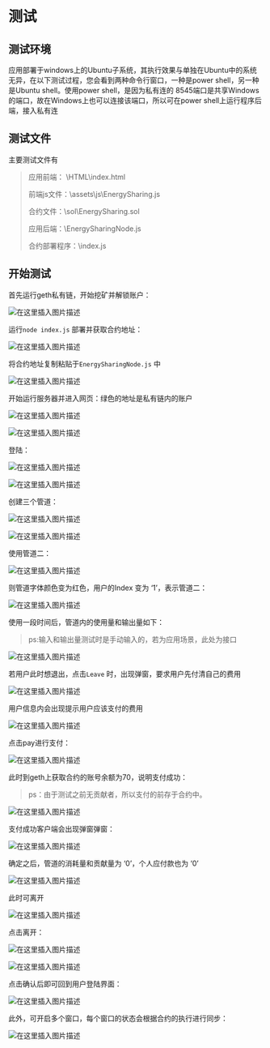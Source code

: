 # 测试

## 测试环境

应用部署于windows上的Ubuntu子系统，其执行效果与单独在Ubuntu中的系统无异，在以下测试过程，您会看到两种命令行窗口，一种是power shell，另一种是Ubuntu shell。使用power shell，是因为私有连的 8545端口是共享Windows的端口，故在Windows上也可以连接该端口，所以可在power shell上运行程序后端，接入私有连

## 测试文件

主要测试文件有

>应用前端： \HTML\index.html
>
>前端js文件：\assets\js\EnergySharing.js
>
>合约文件：\sol\EnergySharing.sol
>
>应用后端：\EnergySharingNode.js
>
>合约部署程序：\index.js
>
>

## 开始测试

首先运行geth私有链，开始挖矿并解锁账户：

![在这里插入图片描述](https://img-blog.csdnimg.cn/20181229115035933.png?x-oss-process=image/watermark,type_ZmFuZ3poZW5naGVpdGk,shadow_10,text_aHR0cHM6Ly9ibG9nLmNzZG4ubmV0L3FxXzM2MzAzODYy,size_16,color_FFFFFF,t_70)

运行`node index.js` 部署并获取合约地址： 

![在这里插入图片描述](https://img-blog.csdnimg.cn/20181229115156939.png)

将合约地址复制粘贴于`EnergySharingNode.js` 中

![在这里插入图片描述](https://img-blog.csdnimg.cn/20181229115305479.png)



开始运行服务器并进入网页：绿色的地址是私有链内的账户

![在这里插入图片描述](https://img-blog.csdnimg.cn/20181229115332711.png?x-oss-process=image/watermark,type_ZmFuZ3poZW5naGVpdGk,shadow_10,text_aHR0cHM6Ly9ibG9nLmNzZG4ubmV0L3FxXzM2MzAzODYy,size_16,color_FFFFFF,t_70)

![在这里插入图片描述](https://img-blog.csdnimg.cn/20181229115417899.png?x-oss-process=image/watermark,type_ZmFuZ3poZW5naGVpdGk,shadow_10,text_aHR0cHM6Ly9ibG9nLmNzZG4ubmV0L3FxXzM2MzAzODYy,size_16,color_FFFFFF,t_70)

登陆：

![在这里插入图片描述](https://img-blog.csdnimg.cn/20181229115458461.png?x-oss-process=image/watermark,type_ZmFuZ3poZW5naGVpdGk,shadow_10,text_aHR0cHM6Ly9ibG9nLmNzZG4ubmV0L3FxXzM2MzAzODYy,size_16,color_FFFFFF,t_70)

![在这里插入图片描述](https://img-blog.csdnimg.cn/20181229115533117.png?x-oss-process=image/watermark,type_ZmFuZ3poZW5naGVpdGk,shadow_10,text_aHR0cHM6Ly9ibG9nLmNzZG4ubmV0L3FxXzM2MzAzODYy,size_16,color_FFFFFF,t_70)



创建三个管道：

![在这里插入图片描述](https://img-blog.csdnimg.cn/20181229115609632.png?x-oss-process=image/watermark,type_ZmFuZ3poZW5naGVpdGk,shadow_10,text_aHR0cHM6Ly9ibG9nLmNzZG4ubmV0L3FxXzM2MzAzODYy,size_16,color_FFFFFF,t_70)



![在这里插入图片描述](https://img-blog.csdnimg.cn/20181229115649189.png?x-oss-process=image/watermark,type_ZmFuZ3poZW5naGVpdGk,shadow_10,text_aHR0cHM6Ly9ibG9nLmNzZG4ubmV0L3FxXzM2MzAzODYy,size_16,color_FFFFFF,t_70)



使用管道二：

![在这里插入图片描述](https://img-blog.csdnimg.cn/20181229115718577.png)



则管道字体颜色变为红色，用户的Index 变为 ‘1’，表示管道二：

![在这里插入图片描述](https://img-blog.csdnimg.cn/20181229115802803.png?x-oss-process=image/watermark,type_ZmFuZ3poZW5naGVpdGk,shadow_10,text_aHR0cHM6Ly9ibG9nLmNzZG4ubmV0L3FxXzM2MzAzODYy,size_16,color_FFFFFF,t_70)



使用一段时间后，管道内的使用量和输出量如下：

> ps:输入和输出量测试时是手动输入的，若为应用场景，此处为接口 

![在这里插入图片描述](https://img-blog.csdnimg.cn/20181229115824165.png)



若用户此时想退出，点击`Leave` 时，出现弹窗，要求用户先付清自己的费用

![在这里插入图片描述](https://img-blog.csdnimg.cn/2018122911590097.png)



用户信息内会出现提示用户应该支付的费用

![在这里插入图片描述](https://img-blog.csdnimg.cn/20181229120006361.png?x-oss-process=image/watermark,type_ZmFuZ3poZW5naGVpdGk,shadow_10,text_aHR0cHM6Ly9ibG9nLmNzZG4ubmV0L3FxXzM2MzAzODYy,size_16,color_FFFFFF,t_70)



点击pay进行支付：

![在这里插入图片描述](https://img-blog.csdnimg.cn/20181229120037469.png)



此时到geth上获取合约的账号余额为70，说明支付成功：

> ps：由于测试之前无贡献者，所以支付的前存于合约中。

![在这里插入图片描述](https://img-blog.csdnimg.cn/20181229120107996.png)



支付成功客户端会出现弹窗弹窗：

![在这里插入图片描述](https://img-blog.csdnimg.cn/20181229120141437.png)

 

确定之后，管道的消耗量和贡献量为 ‘0’，个人应付款也为 ‘0’

![在这里插入图片描述](https://img-blog.csdnimg.cn/20181229120219420.png?x-oss-process=image/watermark,type_ZmFuZ3poZW5naGVpdGk,shadow_10,text_aHR0cHM6Ly9ibG9nLmNzZG4ubmV0L3FxXzM2MzAzODYy,size_16,color_FFFFFF,t_70)



此时可离开

![在这里插入图片描述](https://img-blog.csdnimg.cn/20181229120252242.png)

点击离开：

![在这里插入图片描述](https://img-blog.csdnimg.cn/2018122912032611.png)

![在这里插入图片描述](https://img-blog.csdnimg.cn/20181229120351892.png)



点击确认后即可回到用户登陆界面：

![在这里插入图片描述](https://img-blog.csdnimg.cn/20181229120426774.png?x-oss-process=image/watermark,type_ZmFuZ3poZW5naGVpdGk,shadow_10,text_aHR0cHM6Ly9ibG9nLmNzZG4ubmV0L3FxXzM2MzAzODYy,size_16,color_FFFFFF,t_70)



此外，可开启多个窗口，每个窗口的状态会根据合约的执行进行同步：

![在这里插入图片描述](https://img-blog.csdnimg.cn/20181229120505190.png?x-oss-process=image/watermark,type_ZmFuZ3poZW5naGVpdGk,shadow_10,text_aHR0cHM6Ly9ibG9nLmNzZG4ubmV0L3FxXzM2MzAzODYy,size_16,color_FFFFFF,t_70)













